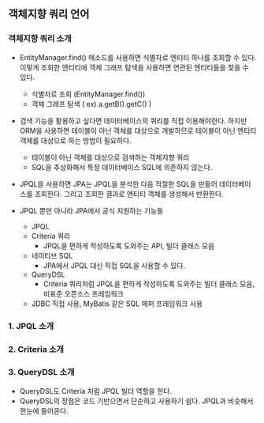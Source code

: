 ## 객체지향 쿼리 언어

### 객체지향 쿼리 소개

- EntityManager.find() 메소드를 사용하면 식별자로 엔티티 하나를 조회할 수 있다. 이렇게 조회한 엔티티에 객체 그래프 탐색을 사용하면 연관된 엔티티들을 찾을 수 있다.
    - 식별자로 조회 (EntityManager.find())
    - 객체 그래프 탐색 ( ex) a.getB().getC() )

- 검색 기능을 활용하고 싶다면 데이터베이스의 쿼리를 직접 이용해야한다. 하지만 ORM을 사용하면 테이블이 아닌 객체를 대상으로 개발하므로 테이블이 아닌 엔티티 객체를 대상으로 하는 방법이 필요하다.
    - 테이블이 아닌 객체를 대상으로 검색하는 객체지향 쿼리
    - SQL을 추상화해서 특정 데이터베이스 SQL에 의존하지 않는다.

- JPQL을 사용하면 JPA는 JPQL을 분석한 다음 적절한 SQL을 만들어 데이터베이스를 조회한다. 그리고 조회한 결과로 엔티티 객체를 생성해서 반환한다.
- JPQL 뿐만 아니라 JPA에서 공식 지원하는 기능들
    - JPQL
    - Criteria 쿼리
        - JPQL을 편하게 작성하도록 도와주는 API, 빌더 클래스 모음
    - 네이티브 SQL
        - JPA에서 JPQL 대신 직접 SQL을 사용할 수 있다.
    - QueryDSL
        - Criteria 쿼리처럼 JPQL을 편하게 작성하도록 도와주는 빌더 클래스 모음, 비표준 오픈소스 프레임워크
    - JDBC 직접 사용, MyBatis 같은 SQL 매퍼 프레임워크 사용


### 1. JPQL 소개

### 2. Criteria 소개

### 3. QueryDSL 소개
- QueryDSL도 Criteria 처럼 JPQL 빌더 역할을 한다.
- QueryDSL의 장점은 코드 기반으면서 단순하고 사용하기 쉽다. JPQL과 비슷해서 한눈에 들어온다.